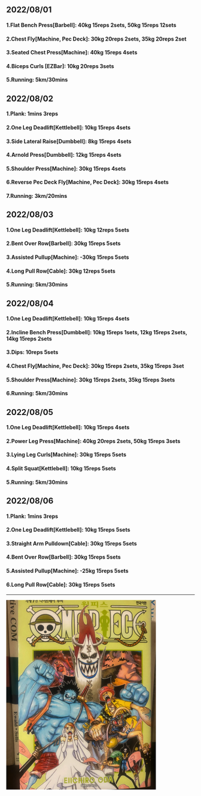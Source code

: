 ## 2022/08/01
#### 1.Flat Bench Press\[Barbell\]: 40kg 15reps 2sets, 50kg 15reps 12sets
#### 2.Chest Fly\[Machine, Pec Deck\]: 30kg 20reps 2sets, 35kg 20reps 2set
#### 3.Seated Chest Press\[Machine\]: 40kg 15reps 4sets
#### 4.Biceps Curls \[EZBar\]: 10kg 20reps 3sets
#### 5.Running: 5km/30mins

## 2022/08/02
#### 1.Plank: 1mins 3reps
#### 2.One Leg Deadlift\[Kettlebell\]: 10kg 15reps 4sets
#### 3.Side Lateral Raise\[Dumbbell\]: 8kg 15reps 4sets
#### 4.Arnold Press\[Dumbbell\]: 12kg 15reps 4sets
#### 5.Shoulder Press\[Machine\]: 30kg 15reps 4sets
#### 6.Reverse Pec Deck Fly\[Machine, Pec Deck\]: 30kg 15reps 4sets
#### 7.Running: 3km/20mins

## 2022/08/03
#### 1.One Leg Deadlift\[Kettlebell\]: 10kg 12reps 5sets
#### 2.Bent Over Row\[Barbell\]: 30kg 15reps 5sets
#### 3.Assisted Pullup\[Machine\]: -30kg 15reps 5sets
#### 4.Long Pull Row\[Cable\]: 30kg 12reps 5sets
#### 5.Running: 5km/30mins

## 2022/08/04
#### 1.One Leg Deadlift\[Kettlebell\]: 10kg 15reps 4sets
#### 2.Incline Bench Press\[Dumbbell\]: 10kg 15reps 1sets, 12kg 15reps 2sets, 14kg 15reps 2sets
#### 3.Dips: 10reps 5sets
#### 4.Chest Fly\[Machine, Pec Deck\]: 30kg 15reps 2sets, 35kg 15reps 3set
#### 5.Shoulder Press\[Machine\]: 30kg 15reps 2sets, 35kg 15reps 3sets
#### 6.Running: 5km/30mins

## 2022/08/05
#### 1.One Leg Deadlift\[Kettlebell\]: 10kg 15reps 4sets
#### 2.Power Leg Press\[Machine\]: 40kg 20reps 2sets, 50kg 15reps 3sets
#### 3.Lying Leg Curls\[Machine\]: 30kg 15reps 5sets
#### 4.Split Squat\[Kettlebell\]: 10kg 15reps 5sets
#### 5.Running: 5km/30mins

## 2022/08/06
#### 1.Plank: 1mins 3reps
#### 2.One Leg Deadlift\[Kettlebell\]: 10kg 15reps 5sets
#### 3.Straight Arm Pulldown\[Cable\]: 30kg 15reps 5sets
#### 4.Bent Over Row\[Barbell\]: 30kg 15reps 5sets
#### 5.Assisted Pullup\[Machine\]: -25kg 15reps 5sets
#### 6.Long Pull Row\[Cable\]: 30kg 15reps 5sets

---
<img src='./_resources/__049.png' width='400px' />
